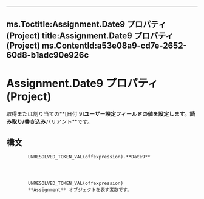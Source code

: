 

---
ms.Toctitle:Assignment.Date9 プロパティ (Project)
title:Assignment.Date9 プロパティ (Project)
ms.ContentId:a53e08a9-cd7e-2652-60d8-b1adc90e926c
---
# Assignment.Date9 プロパティ (Project)




取得または割り当ての**[日付 9]**ユーザー設定フィールドの値を設定します。読み取り/書き込み**バリアント**です。

## 構文

            UNRESOLVED_TOKEN_VAL(offexpression).**Date9**




            UNRESOLVED_TOKEN_VAL(offexpression)
            **Assignment** オブジェクトを表す変数です。




